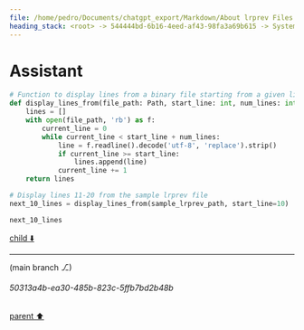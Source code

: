```yaml
---
file: /home/pedro/Documents/chatgpt_export/Markdown/About lrprev Files.md
heading_stack: <root> -> 544444bd-6b16-4eed-af43-98fa3a69b615 -> System -> 86c13176-225a-4bd5-97f5-f991207f5a43 -> System -> aaa2fe2d-7be2-4569-b4c4-7213cdb836d2 -> User -> 0914aa28-090b-435f-9ca1-8f7c0c62dc03 -> Assistant -> aaa20132-873b-43c5-ab60-59f9c8d01e05 -> User -> f79f78e3-7957-4083-89b1-e600a0c5019c -> Assistant -> aaa270bf-98d9-4562-a7d0-c101b527dd39 -> User -> 4cbd0c39-1237-4a7c-ab24-4e28585e6283 -> Assistant -> aaa2a778-f433-430a-81e3-453effcca283 -> User -> ddbfa15c-8c01-4a83-bdfe-76fdae4b5c23 -> Assistant -> b7e3a3d0-43f3-4493-8902-261673d3eda6 -> Tool -> 923beb7c-8b2b-49ba-9238-511fe70f8ad7 -> Assistant -> aaa2a102-75b1-4902-b8e8-ccb2dcee962f -> User -> dc8ece6b-164d-4295-b4c0-59e52c77fad9 -> Assistant -> dbbd77b9-cb64-40b0-ae21-38ccc7f89f46 -> Assistant -> dfa27d3c-5c48-403b-a2c3-03c8ab38d2ab -> Tool -> 389dda0f-c565-4ff9-bf2e-5e7684debabc -> Assistant -> aaa25e90-8b39-42e1-99d0-843666ec2833 -> User -> f2d0f654-e29e-4ce1-a752-a75bee219dec -> Assistant -> 37087a08-fb47-4e97-8aaa-f9c36cff2aeb -> Tool -> 7a3a273f-2f36-4962-b44e-195703142966 -> Assistant -> aaa23e91-7e55-4a43-bfb1-ef2bc4709e86 -> User -> 0df5e109-5eb4-46f0-8cf7-238681795c6f -> Assistant -> d4c6f6c0-a7e8-4b70-89a4-79706f1d588c -> Tool -> 38edcd25-c901-4d0d-af06-9754bf7aa362 -> Assistant -> aaa261bb-cf0f-4875-91c1-c24189dce233 -> User -> ff699b90-f0c9-40ca-ad6f-8ab135992725 -> Assistant -> 4d03e82c-9e4e-49e0-a790-099fc44b0017 -> Tool -> 7eade33a-8492-469a-9761-99c59d148c13 -> Assistant -> 01ebf39b-ceac-4c76-bdcc-d73bc7e3fe6b -> Assistant -> 498cdc83-6280-4425-9eb8-9cbc6877aee9 -> Tool -> 41882e44-a42b-4255-9b12-e3d1023b7710 -> Assistant -> aaa2cbcf-e825-4168-ba55-2fee481777e9 -> User -> 6eb6f057-7a3d-4ac2-801b-fd43cc66f5ee -> Assistant -> d491e639-1fe7-4a62-a30e-b5a5e5414f88 -> Tool -> 2df44cc2-07b3-4954-b307-0fe088783044 -> Assistant -> aaa21510-e219-4b15-97da-9af559008e56 -> User -> a4e3a40c-452a-48d3-9c8e-230cb2591567 -> Assistant -> 0966c72f-9248-4cda-a188-7226047b3e6b -> Tool -> 5940a047-d8b2-43ef-8d92-63de280d7a3b -> Assistant -> 6bfb317b-d472-4218-ad2b-a5199133d8f3 -> Assistant -> 281e4344-08be-4a46-a63c-7ca676f31a97 -> Tool -> c3f09ca2-628d-4f50-8da3-f172ace9c394 -> Assistant -> aaa2238a-f96b-4a93-9e7c-173c3e5d6bb1 -> User -> e304631d-c42b-4769-9ec2-17f8a43654c0 -> Assistant -> 66786f5b-1806-4d27-9fe0-aeddad42ef71 -> Assistant -> 0d20575b-7111-42ec-b2f9-f638a7f05975 -> Tool -> 4e8c9bcb-15d0-41e7-8dfc-dbad003a66d4 -> Assistant -> aaa24988-6d27-441d-8d55-c71a5a8e046e -> User -> 31e92aaa-db0d-47c8-b82a-46c3fdb76fa3 -> Assistant -> aaa24a9d-a5c1-482a-a1ab-d10a228361fd -> User -> c02fe0a0-d22b-4298-b1e9-8a910b412620 -> Assistant -> 160e6855-0cdc-41d0-8abc-05d9ceb7fbef -> Tool -> 8e9ad817-bf89-4198-a54b-f4f6ac8d84f0 -> Assistant -> aaa2be5f-5edf-4f2d-ae8b-844fa3b90918 -> User -> 30a2ba38-8a65-4084-9a6d-73f3dcb9773b -> Assistant -> 8d61d20e-37cd-4538-b3fb-558405eac90d -> Tool -> cd76924d-fd5c-4430-80c6-162faa63d24d -> Assistant -> aaa245fd-45da-454c-8789-de165b0c898a -> User -> c612818a-f18e-4f2d-a108-55ef1118fe8b -> Assistant -> e1586cb7-05b5-4085-b58a-b5a456d88b86 -> Tool -> 65b57ece-2c96-400b-af54-d39b1cdd43d4 -> Assistant -> aaa2c481-601f-4684-8253-98142ca30173 -> User -> 5c3ab90a-1cac-4359-83e8-8a1f1f3e59d6 -> Assistant -> 6f46273b-bff6-4b09-acad-8db7b03ff534 -> Tool -> 8fd81b41-d4d4-4f78-a962-613004d49090 -> Assistant -> dd7b730b-efa9-48f9-98ae-d45ab90f965c -> Assistant -> d88119e4-414a-4881-8ffc-e3ad1d7021bc -> Tool -> f3972f0f-021d-4330-8f43-7046dfbffaa9 -> Assistant -> aaa21a26-6b31-407c-b757-bd9e5e232811 -> User -> a01a1801-43df-45b2-969b-b42bb5418497 -> Assistant -> 4efea301-6cc8-4773-a8df-724fb4d17868 -> Tool -> 404ff70f-eea2-46b2-9710-c60f60d8c834 -> Assistant -> e7106866-c4b2-47a8-af0f-638fb3b6c3d5 -> Assistant -> 15e82318-94d4-4eea-9728-a7d8226eb1ad -> Tool -> 47c2fb70-6bd1-4c8e-8295-245ce8c64a1b -> Assistant -> aaa2e78d-62f4-44eb-9d84-cd1b9235898f -> User -> 815d476d-70ab-44f6-af5c-f4cff0145dfd -> Assistant -> 8bd5ee01-6222-4727-9b1b-771371ffa950 -> Tool -> 1ccf0bbd-387a-4a64-8fa7-7bacc72a82a9 -> Assistant -> aaa2ff49-0b46-493b-bb93-70aad78679eb -> User -> 72590229-cffd-4786-9891-1395cc55ea43 -> Assistant -> 785b3fd7-633b-48da-9386-fb75fec16aaf -> Tool -> 000cee69-ed88-4e21-a3d3-99042e13f39b -> Assistant -> aaa20c6f-2d05-4765-8bd1-46802ad6fe7a -> User -> 4270b315-f03d-4720-851a-2f6810e4cc5b -> Assistant -> 2de2ce8e-4d3c-4fd8-97ba-d4f894d378a7 -> Tool -> 9b813b97-9ef6-4819-bd0c-adfa8f14d0d3 -> Assistant -> aaa2d754-2764-4f93-815e-cbb97b44da3f -> User -> 03cefbef-3cc8-4e46-b20b-d522c4fe380b -> Assistant -> 51fb2bdf-8a61-449b-ac1e-93805365d7cf -> Tool -> ca2a15e7-dfde-4c0c-8cc2-725a3870669a -> Assistant -> aaa2e5c0-7822-4767-afcd-71298e6cc0c4 -> User -> f4e4deb8-aa74-4419-a293-ed983fa71492 -> Assistant -> 8479475e-5502-40c1-acbc-c8d7eeae5022 -> Tool -> 2e75e403-6c32-4bc1-b83c-cc9a67d05fc2 -> Assistant -> aaa283d1-ceb4-4ef8-92ac-a20ec7791c76 -> User -> 3f31c7ba-9041-4ea1-b152-dcde36233935 -> Assistant -> 929f33fe-da57-4aee-9965-a19bc97a1c86 -> Tool -> cfc8ae96-309b-442f-af65-f5259fd6e128 -> Assistant -> aaa2584c-2528-4cc8-bd5a-fc044c0376b9 -> User -> 18277f52-9d88-40d7-b73b-61976654dfab -> Assistant -> 1bbf257c-0ef5-4bfe-aad3-15b9bdf13083 -> Tool -> 27f5857a-82d7-4d71-938a-587ecd2d1cf7 -> Assistant -> 8d70526a-c0d9-4c3c-a553-87f7685ae842 -> Tool -> 5330b631-2487-4ebe-a805-8218d70de91b -> Assistant -> 5e45da1c-e13b-47a1-bcc0-a4aba3456fcd -> Assistant -> 94d6e428-ed32-4267-96f9-dcc430cb9a1e -> Tool -> 5f3a7c1c-32c6-43a7-a52c-cabfe1f9a890 -> Assistant -> aaa20fea-6958-491d-a813-0c0780e5e12e -> User -> c6a45548-5af1-43ee-aac4-1f0e6068da79 -> Assistant -> 0df1d1f7-3a61-464c-9c51-2dfe2f18b6ff -> Assistant -> fd3089d2-e529-446b-9ad2-2e0e7da2ebf0 -> Tool -> e43a71ab-59fb-4c71-80f6-54367e8c9a93 -> Assistant -> d2ec2f19-330f-4ef2-9be1-12c699ee7e5d -> Assistant -> a45d402a-4fd4-416e-bc64-db51b0787651 -> Tool -> 341dede2-e40a-495c-9971-6910515b3169 -> Assistant -> aaa2887f-e95d-45d5-be7c-f725866704fd -> User -> 7c562479-943f-4866-aaf6-a7600ee0ea2c -> Assistant -> 1c60f0e0-51f5-403f-8d3f-32c291988db3 -> Tool -> 4f525955-389d-4a7a-8c03-07ccb11a4ee4 -> Assistant -> aaa27049-743a-4dac-8dd6-25e28e2ddd95 -> User -> 4ba7f5f4-7bfa-4ca0-8720-f4c9bea7fbc4 -> Assistant -> 61629588-97ef-44b5-87a7-74b68b43bc56 -> Tool -> a949c53f-f010-4550-818b-147941ff2f1c -> Assistant -> aaa2ddc6-a0cf-4995-a4a4-c01472611a38 -> User -> 675b4fa2-cac0-44be-8d04-9095158daa63 -> Assistant -> 8c5ef2f2-01fb-48a3-9eca-67db3a6bc451 -> Tool -> da1dcc8a-46bc-45db-9d65-412a546b5b50 -> Assistant -> aaa2cab2-3ec0-4ebf-9045-07a281c4e6f3 -> User -> 3b5d1270-5169-4290-9e03-add6dac1a8f8 -> Assistant -> c10d403b-9230-48f0-9262-8fed590053cc -> Tool -> 332e9709-82d4-4d94-bfd3-a2ce91fed84a -> Assistant -> aaa2fcfd-59d2-4532-bbd2-763feb41bc47 -> User -> 78510ca8-a27c-454c-9f33-9b8fa09244c7 -> Assistant -> c69e4422-5aff-4188-9cd1-c0c3aecf1485 -> Tool -> 72337739-44ed-4a89-8aa3-a8dd34c14dbe -> Assistant -> aaa23c10-1ae6-44b4-be67-1153375ede0d -> User -> 5d2a1bd9-382a-4e6c-824c-4126914f5fe7 -> Assistant -> 8c4fe2a3-c943-4616-b097-371ce2b52923 -> Tool -> 629a7d76-5676-44ef-ad03-2b0169b28fa6 -> Assistant -> 0f4f9461-c342-42bd-8477-959c59bdded0 -> Assistant
---
```

# Assistant

```python
# Function to display lines from a binary file starting from a given line number
def display_lines_from(file_path: Path, start_line: int, num_lines: int = 10) -> list:
    lines = []
    with open(file_path, 'rb') as f:
        current_line = 0
        while current_line < start_line + num_lines:
            line = f.readline().decode('utf-8', 'replace').strip()
            if current_line >= start_line:
                lines.append(line)
            current_line += 1
    return lines

# Display lines 11-20 from the sample lrprev file
next_10_lines = display_lines_from(sample_lrprev_path, start_line=10)

next_10_lines
```

[child ⬇️](#50313a4b-ea30-485b-823c-5ffb7bd2b48b)

---

(main branch ⎇)
###### 50313a4b-ea30-485b-823c-5ffb7bd2b48b
[parent ⬆️](#0f4f9461-c342-42bd-8477-959c59bdded0)

